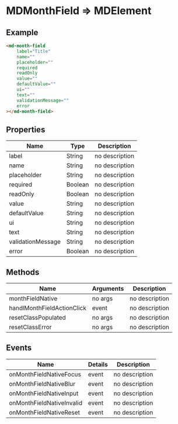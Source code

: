 # MDMonthField => MDElement

## Example
```html
<md-month-field
    label="Title"
    name=""
    placeholder=""
    required
    readOnly
    value=""
    defaultValue=""
    ui=""
    text=""
    validationMessage=""
    error
></md-month-field>
```

## Properties
Name | Type | Description
--- | --- | ---
label | String | no description
name | String | no description
placeholder | String | no description
required | Boolean | no description
readOnly | Boolean | no description
value | String | no description
defaultValue | String | no description
ui | String | no description
text | String | no description
validationMessage | String | no description
error | Boolean | no description

## Methods
Name | Arguments | Description
--- | --- | ---
monthFieldNative | no args | no description
handlMonthFieldActionClick | event | no description
resetClassPopulated | no args | no description
resetClassError | no args | no description

## Events
Name | Details | Description
--- | --- | ---
onMonthFieldNativeFocus | event | no description
onMonthFieldNativeBlur | event | no description
onMonthFieldNativeInput | event | no description
onMonthFieldNativeInvalid | event | no description
onMonthFieldNativeReset | event | no description

